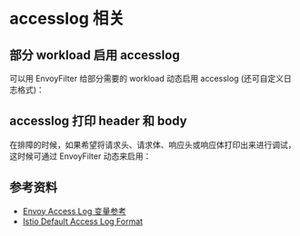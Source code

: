# accesslog 相关

## 部分 workload 启用 accesslog

可以用 EnvoyFilter 给部分需要的 workload 动态启用 accesslog (还可自定义日志格式)：

<Tabs>
  <TabItem value="json-format" label="json 格式">
    <FileBlock showLineNumbers showFileName file="envoyfilter/accesslog/enable-accesslog-json-format.yaml">
    </FileBlock>
  </TabItem>

  <TabItem value="text-format" label="TEXT 格式">
    <FileBlock showLineNumbers showFileName file="envoyfilter/accesslog/enable-accesslog-text-format.yaml">
    </FileBlock>
  </TabItem>
</Tabs>

## accesslog 打印 header 和 body

在排障的时候，如果希望将请求头、请求体、响应头或响应体打印出来进行调试，这时候可通过 EnvoyFilter 动态来启用：

<Tabs>
  <TabItem value="all-header-body" label="打印所有 header 和 body">
    <Tabs>
      <TabItem value="all-header-body-yaml" label="EnvoyFilter">
        <FileBlock showLineNumbers showFileName file="envoyfilter/accesslog/accesslog-print-header-body.yaml">
        </FileBlock>
      </TabItem>
      <TabItem value="all-header-body-print" label="打印效果">
        <FileBlock showLineNumbers file="envoyfilter/accesslog/accesslog-print-header-body.jsonc">
        </FileBlock>
      </TabItem>
    </Tabs>
  </TabItem>

  <TabItem value="only-header" label="只打印 header">
    <Tabs>
      <TabItem value="only-header-yaml" label="EnvoyFilter">
        <FileBlock showLineNumbers showFileName file="envoyfilter/accesslog/accesslog-print-header.yaml">
        </FileBlock>
      </TabItem>
      <TabItem value="only-header-print" label="打印效果">
        <FileBlock showLineNumbers file="envoyfilter/accesslog/accesslog-print-header.jsonc">
        </FileBlock>
      </TabItem>
    </Tabs>
  </TabItem>

  <TabItem value="only-body" label="只打印 body">
    <Tabs>
      <TabItem value="only-body-yaml" label="EnvoyFilter">
        <FileBlock showLineNumbers showFileName file="envoyfilter/accesslog/accesslog-print-body.yaml">
        </FileBlock>
      </TabItem>
      <TabItem value="only-body-print" label="打印效果">
        <FileBlock showLineNumbers file="envoyfilter/accesslog/accesslog-print-body.jsonc">
        </FileBlock>
      </TabItem>
    </Tabs>
  </TabItem>

  <TabItem value="request" label="打印请求 header 和 body">
    <Tabs>
      <TabItem value="request-yaml" label="EnvoyFilter">
        <FileBlock showLineNumbers showFileName file="envoyfilter/accesslog/accesslog-print-request-header-body.yaml">
        </FileBlock>
      </TabItem>
      <TabItem value="request-print" label="打印效果">
        <FileBlock showLineNumbers file="envoyfilter/accesslog/accesslog-print-request-header-body.jsonc">
        </FileBlock>
      </TabItem>
    </Tabs>
  </TabItem>

  <TabItem value="response" label="打印响应 header 和 body">
    <Tabs>
      <TabItem value="response-yaml" label="EnvoyFilter">
        <FileBlock showLineNumbers showFileName file="envoyfilter/accesslog/accesslog-print-response-header-body.yaml">
        </FileBlock>
      </TabItem>
      <TabItem value="response-print" label="打印效果">
        <FileBlock showLineNumbers file="envoyfilter/accesslog/accesslog-print-response-header-body.jsonc">
        </FileBlock>
      </TabItem>
    </Tabs>
  </TabItem>
</Tabs>

## 参考资料

* [Envoy Access Log 变量参考](https://www.envoyproxy.io/docs/envoy/latest/configuration/observability/access_log/usage#command-operators)
* [Istio Default Access Log Format](https://istio.io/latest/docs/tasks/observability/logs/access-log/#default-access-log-format)
